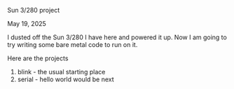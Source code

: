 Sun 3/280 project

May 19, 2025

I dusted off the Sun 3/280 I have here and powered it up.
Now I am going to try writing some bare metal code to run on it.

Here are the projects

1. blink - the usual starting place
1. serial - hello world would be next

